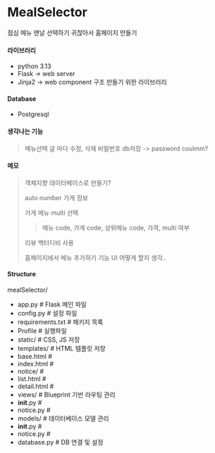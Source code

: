 # MealSelector
점심 메뉴 맨날 선택하기 귀찮아서 홈페이지 만들기

#### 라이브러리
 - python 3.13
 - Flask -> web server
 - Jinja2 -> web component 구조 만들기 위한 라이브러리

#### Database
 - Postgresql

#### 생각나는 기능
> 메뉴선택 글 마다 수정, 삭제 비밀번호 db저장 -> password coulmm?

#### 메모
> 객체지향 데이터베이스로 만들기?
>
> auto number 가게 정보
> 
> 가게 메뉴 multi 선택
>> 메뉴 code, 가게 code, 상위메뉴 code, 가격, multi 여부
>
> 리뷰 백터디비 사용
> 
> 홈페이지에서 메뉴 추가하기 기능 UI 어떻게 할지 생각..

#### Structure 
mealSelector/
* app.py                  # Flask 메인 파일
* config.py              # 설정 파일
* requirements.txt       # 패키지 목록
* Profile                # 실행파일
* static/                # CSS, JS 저장
* templates/             # HTML 템플릿 저장
 * base.html             #
 * index.html            #
 * notice/               #
  * list.html            #
  * detail.html          #
* views/                 # Blueprint 기반 라우팅 관리
 * __init__.py           #
 * notice.py             #
* models/                # 데이터베이스 모델 관리
 * __init__.py           #
 * notice.py             #
* database.py            # DB 연결 및 설정
